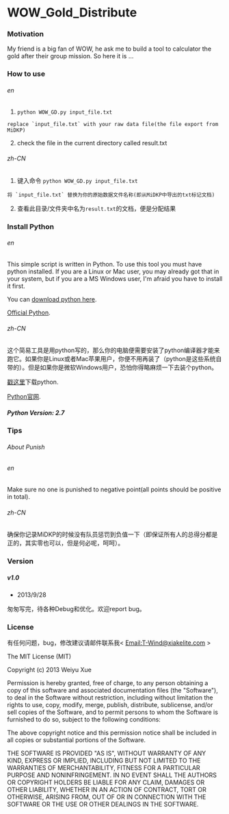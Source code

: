 # WOW_Gold_Distribute

### Motivation 
My friend is a big fan of WOW, he ask me to build a tool to calculator the gold after their group mission. So here it is ...

### How to use
###### en
  1. `python WOW_GD.py input_file.txt`

    replace `input_file.txt` with your raw data file(the file export from MiDKP)


  2. check the file in the current directory called result.txt

###### zh-CN
  1. 键入命令 `python WOW_GD.py input_file.txt`

    将 `input_file.txt` 替换为你的原始数据文件名称(即从MiDKP中导出的txt标记文档)


  2. 查看此目录/文件夹中名为`result.txt`的文档，便是分配结果

### Install Python
###### en
This simple script is written in Python. To use this tool you must have python installed. If you are a Linux or Mac user, you may already got that in your system, but if you are a MS Windows user, I'm afraid you have to install it first.

You can [download python here](https://ironpython.codeplex.com/releases/view/90087).

[Official Python](http://www.python.org/).

###### zh-CN
这个简易工具是用python写的，那么你的电脑便需要安装了python编译器才能来跑它。如果你是Linux或者Mac苹果用户，你便不用再装了（python是这些系统自带的）。但是如果你是微软Windows用户，恐怕你得略麻烦一下去装个python。

[戳这里](https://ironpython.codeplex.com/releases/view/90087)下载python.

[Python官网](http://www.python.org/).

##### Python Version: 2.7

### Tips
###### About Punish
###### en
Make sure no one is punished to negative point(all points should be positive in total).

###### zh-CN
确保你记录MiDKP的时候没有队员惩罚到负值一下（即保证所有人的总得分都是正的，其实零也可以，但是何必呢，呵呵）。

### Version
##### v1.0
* 2013/9/28

匆匆写完，待各种Debug和优化。欢迎report bug。

### License
有任何问题，bug，修改建议请邮件联系我< [Email:T-Wind@xiakelite.com](mailto:T-Wind@xiakelite.com) >

The MIT License (MIT)

Copyright (c) 2013 Weiyu Xue

Permission is hereby granted, free of charge, to any person obtaining a copy of
this software and associated documentation files (the "Software"), to deal in
the Software without restriction, including without limitation the rights to
use, copy, modify, merge, publish, distribute, sublicense, and/or sell copies of
the Software, and to permit persons to whom the Software is furnished to do so,
subject to the following conditions:

The above copyright notice and this permission notice shall be included in all
copies or substantial portions of the Software.

THE SOFTWARE IS PROVIDED "AS IS", WITHOUT WARRANTY OF ANY KIND, EXPRESS OR
IMPLIED, INCLUDING BUT NOT LIMITED TO THE WARRANTIES OF MERCHANTABILITY, FITNESS
FOR A PARTICULAR PURPOSE AND NONINFRINGEMENT. IN NO EVENT SHALL THE AUTHORS OR
COPYRIGHT HOLDERS BE LIABLE FOR ANY CLAIM, DAMAGES OR OTHER LIABILITY, WHETHER
IN AN ACTION OF CONTRACT, TORT OR OTHERWISE, ARISING FROM, OUT OF OR IN
CONNECTION WITH THE SOFTWARE OR THE USE OR OTHER DEALINGS IN THE SOFTWARE.